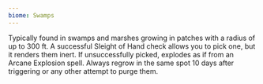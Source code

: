 ```yaml
---
biome: Swamps
---
```

Typically found in swamps and marshes growing in patches with a radius of up to 300 ft. A successful Sleight of Hand check allows you to pick one, but it renders them inert. If unsuccessfully picked, explodes as if from an Arcane Explosion spell. Always regrow in the same spot 10 days after triggering or any other attempt to purge them. 

